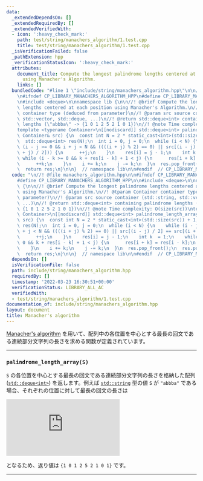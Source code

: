```yaml
---
data:
  _extendedDependsOn: []
  _extendedRequiredBy: []
  _extendedVerifiedWith:
  - icon: ':heavy_check_mark:'
    path: test/string/manachers_algorithm/1.test.cpp
    title: test/string/manachers_algorithm/1.test.cpp
  _isVerificationFailed: false
  _pathExtension: hpp
  _verificationStatusIcon: ':heavy_check_mark:'
  attributes:
    document_title: Compute the longest palindrome lengths centered at each position
      using Manacher's Algorithm.
    links: []
  bundledCode: "#line 1 \"include/string/manachers_algorithm.hpp\"\n\n//! @file manachers_algorithm.hpp\n\
    \n#ifndef CP_LIBRARY_MANACHERS_ALGORITHM_HPP\n#define CP_LIBRARY_MANACHERS_ALGORITHM_HPP\n\
    \n#include <deque>\n\nnamespace lib {\n\n//! @brief Compute the longest palindrome\
    \ lengths centered at each position using Manacher's Algorithm.\n//! @tparam Container\
    \ container type (deduced from parameter)\n//! @param src source container (std::string,\
    \ std::vector, std::deque, ...)\n//! @return std::deque<int> containing palindrome\
    \ lengths (\"abbba\" -> {1 0 1 2 5 2 1 0 1})\n//! @note Time complexity: O(size(src))\n\
    template <typename Container>\n[[nodiscard]] std::deque<int> palindrome_length_array(const\
    \ Container& src) {\n  const int N = 2 * static_cast<int>(std::size(src)) + 1;\n\
    \  std::deque<int> res(N);\n  int i = 0, j = 0;\n  while (i < N) {\n    while\
    \ (i - j >= 0 && i + j < N && ((((i + j) % 2) == 0) || src[(i - j) / 2] == src[(i\
    \ + j) / 2])) {\n      ++j;\n    }\n    res[i] = j - 1;\n    int k  = 1;\n   \
    \ while (i - k >= 0 && k + res[i - k] + 1 < j) {\n      res[i + k] = res[i - k];\n\
    \      ++k;\n    }\n    i += k;\n    j -= k;\n  }\n  res.pop_front();\n  res.pop_back();\n\
    \  return res;\n}\n\n}  // namespace lib\n\n#endif  // CP_LIBRARY_MANACHERS_ALGORITHM_HPP\n"
  code: "\n//! @file manachers_algorithm.hpp\n\n#ifndef CP_LIBRARY_MANACHERS_ALGORITHM_HPP\n\
    #define CP_LIBRARY_MANACHERS_ALGORITHM_HPP\n\n#include <deque>\n\nnamespace lib\
    \ {\n\n//! @brief Compute the longest palindrome lengths centered at each position\
    \ using Manacher's Algorithm.\n//! @tparam Container container type (deduced from\
    \ parameter)\n//! @param src source container (std::string, std::vector, std::deque,\
    \ ...)\n//! @return std::deque<int> containing palindrome lengths (\"abbba\" ->\
    \ {1 0 1 2 5 2 1 0 1})\n//! @note Time complexity: O(size(src))\ntemplate <typename\
    \ Container>\n[[nodiscard]] std::deque<int> palindrome_length_array(const Container&\
    \ src) {\n  const int N = 2 * static_cast<int>(std::size(src)) + 1;\n  std::deque<int>\
    \ res(N);\n  int i = 0, j = 0;\n  while (i < N) {\n    while (i - j >= 0 && i\
    \ + j < N && ((((i + j) % 2) == 0) || src[(i - j) / 2] == src[(i + j) / 2])) {\n\
    \      ++j;\n    }\n    res[i] = j - 1;\n    int k  = 1;\n    while (i - k >=\
    \ 0 && k + res[i - k] + 1 < j) {\n      res[i + k] = res[i - k];\n      ++k;\n\
    \    }\n    i += k;\n    j -= k;\n  }\n  res.pop_front();\n  res.pop_back();\n\
    \  return res;\n}\n\n}  // namespace lib\n\n#endif  // CP_LIBRARY_MANACHERS_ALGORITHM_HPP\n"
  dependsOn: []
  isVerificationFile: false
  path: include/string/manachers_algorithm.hpp
  requiredBy: []
  timestamp: '2022-03-23 16:30:51+00:00'
  verificationStatus: LIBRARY_ALL_AC
  verifiedWith:
  - test/string/manachers_algorithm/1.test.cpp
documentation_of: include/string/manachers_algorithm.hpp
layout: document
title: Manacher's algorithm
---
```


[Manacher's algorithm](https://en.wikipedia.org/wiki/Longest_palindromic_substring#Manacher's_algorithm) を用いて、配列中の各位置を中心とする最長の回文である連続部分文字列の長さを求める関数が定義されています。

---

### `palindrome_length_array(S)`

`S` の各位置を中心とする最長の回文である連続部分文字列の長さを格納した配列 ([`std::deque<int>`](https://cpprefjp.github.io/reference/deque/deque.html)) を返します。例えば [`std::string`](https://cpprefjp.github.io/reference/string/basic_string.html) 型の値 `S` が `"abbba"` である場合、それぞれの位置に対して最長の回文の長さは

![](https://latex.codecogs.com/gif.latex?%5Cdpi%7B250%7D%20%5Cbegin%7Btabular%7D%7Bl%7Clllllllll%7D%20%5Chline%20center%20%26%20a%20%26%20%26%20b%20%26%20%26%20b%20%26%20%26%20b%20%26%20%26%20a%20%5C%5C%20%5Chline%20length%20%26%201%20%26%200%20%26%201%20%26%202%20%26%205%20%26%202%20%26%201%20%26%200%20%26%201%20%5C%5C%20%5Chline%20%5Cend%7Btabular%7D)

となるため、返り値は `{1 0 1 2 5 2 1 0 1}` です。

---
